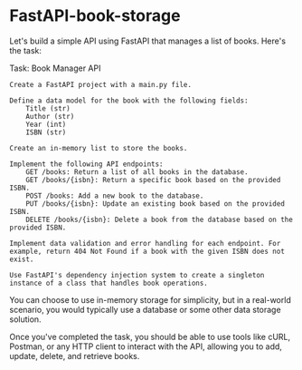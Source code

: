 # FastAPI-book-storage

Let's build a simple API using FastAPI that manages a list of books. Here's the task:

Task: Book Manager API

    Create a FastAPI project with a main.py file.

    Define a data model for the book with the following fields:
        Title (str)
        Author (str)
        Year (int)
        ISBN (str)

    Create an in-memory list to store the books.

    Implement the following API endpoints:
        GET /books: Return a list of all books in the database.
        GET /books/{isbn}: Return a specific book based on the provided ISBN.
        POST /books: Add a new book to the database.
        PUT /books/{isbn}: Update an existing book based on the provided ISBN.
        DELETE /books/{isbn}: Delete a book from the database based on the provided ISBN.

    Implement data validation and error handling for each endpoint. For example, return 404 Not Found if a book with the given ISBN does not exist.

    Use FastAPI's dependency injection system to create a singleton instance of a class that handles book operations.

You can choose to use in-memory storage for simplicity, but in a real-world scenario, you would typically use a database or some other data storage solution.

Once you've completed the task, you should be able to use tools like cURL, Postman, or any HTTP client to interact with the API, allowing you to add, update, delete, and retrieve books.
